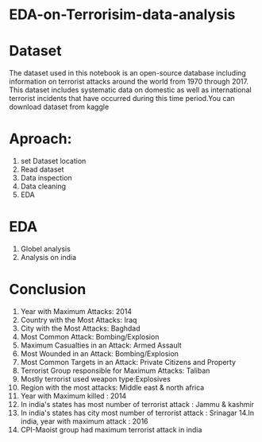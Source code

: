 # EDA-on-Terrorisim-data-analysis
# Dataset
The dataset used in this notebook is an open-source database including information on terrorist attacks around the world from 1970 through 2017. This dataset includes systematic data on domestic as well as international terrorist incidents that have occurred during this time period.You can download dataset from kaggle
# Aproach:
1. set Dataset location 
2. Read dataset
4. Data inspection
5. Data cleaning 
6. EDA
# EDA
1. Globel analysis
2. Analysis on india
# Conclusion
 1. Year with Maximum Attacks: 2014
2. Country with the Most Attacks: Iraq
3. City with the Most Attacks: Baghdad
4. Most Common Attack: Bombing/Explosion
5. Maximum Casualties in an Attack: Armed Assault
6. Most Wounded in an Attack: Bombing/Explosion
7. Most Common Targets in an Attack: Private Citizens and Property
8. Terrorist Group responsible for Maximum Attacks: Taliban
9. Mostly terrorist used weapon type:Explosives
10. Region with the most attacks: Middle east & north africa
11. Year with Maximum killed : 2014
12. In india's states has most number of terrorist attack : Jammu & kashmir
13. In india's states has city most number of terrorist attack : Srinagar
14.In india, year with maximum attack : 2016
15. CPI-Maoist group had maximum terrorist attack in india



